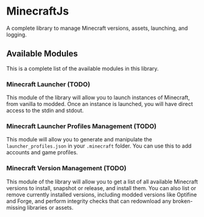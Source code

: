 # MinecraftJs
A complete library to manage Minecraft versions, assets, launching, and logging.

## Available Modules
This is a complete list of the available modules in this library.

### Minecraft Launcher (TODO)
This module of the library will allow you to launch instances of Minecraft, from vanilla to modded. Once an instance is launched, you will have direct access to the stdin and stdout.

### Minecraft Launcher Profiles Management (TODO)
This module will allow you to generate and manipulate the `launcher_profiles.json` in your `.minecraft` folder. You can use this to add accounts and game profiles.

### Minecraft Version Management (TODO)
This module of the library will allow you to get a list of all available Minecraft versions to install, snapshot or release, and install them. You can also list or remove currently installed versions, including modded versions like Optifine and Forge, and perform integrity checks that can redownload any broken-missing libraries or assets.
